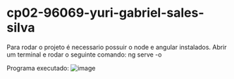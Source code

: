 # cp02-96069-yuri-gabriel-sales-silva
Para rodar o projeto é necessario possuir o node e angular instalados.
Abrir um terminal e rodar o seguinte comando: ng serve -o

Programa executado:
![image](https://github.com/FIAP-2024-3SIS/cp02-96069-yuri-gabriel-sales-silva/assets/123226153/1c055821-83f2-4e00-b3ce-8d35a579e197)

